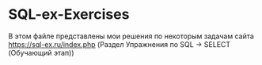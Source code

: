 # SQL-ex-Exercises

В этом файле представлены мои решения по некоторым задачам сайта https://sql-ex.ru/index.php
(Раздел Упражнения по SQL -> SELECT (Обучающий этап))
